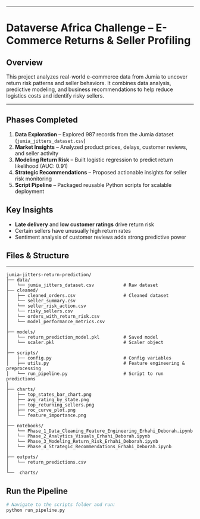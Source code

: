 ___
# Dataverse Africa Challenge – E-Commerce Returns & Seller Profiling

## Overview
This project analyzes real-world e-commerce data from Jumia to uncover return risk patterns and seller behaviors. It combines data analysis, predictive modeling, and business recommendations to help reduce logistics costs and identify risky sellers.
___
## Phases Completed
1. **Data Exploration** – Explored 987 records from the Jumia dataset (`jumia_jitters_dataset.csv`)
2. **Market Insights** – Analyzed product prices, delays, customer reviews, and seller activity
3. **Modeling Return Risk** – Built logistic regression to predict return likelihood (AUC: 0.91)
4. **Strategic Recommendations** – Proposed actionable insights for seller risk monitoring
5. **Script Pipeline** – Packaged reusable Python scripts for scalable deployment

## Key Insights
- **Late delivery** and **low customer ratings** drive return risk
- Certain sellers have unusually high return rates
- Sentiment analysis of customer reviews adds strong predictive power

## Files & Structure

___
```
jumia-jitters-return-prediction/
├── data/
│   └── jumia_jitters_dataset.csv           # Raw dataset
├── cleaned/
│   ├── cleaned_orders.csv                  # Cleaned dataset
│   └── seller_summary.csv                  
│   └── seller_risk_action.csv
│   └── risky_sellers.csv
│   └── orders_with_return_risk.csv
│   └── model_performance_metrics.csv
│ 
├── models/
│   └── return_prediction_model.pkl         # Saved model
│   └── scaler.pkl                          # Scaler object
│                      
├── scripts/
│   ├── config.py                           # Config variables
│   ├── utils.py                            # Feature engineering & preprocessing
│   └── run_pipeline.py                     # Script to run predictions
│
├── charts/
│   ├── top_states_bar_chart.png
│   ├── avg_rating_by_state.png
│   ├── top_returning_sellers.png
│   ├── roc_curve_plot.png
│   └── feature_importance.png
│
├── notebooks/
│   └── Phase_1_Data_Cleaning_Feature_Engineering_Erhahi_Deborah.ipynb
│   └── Phase_2_Analytics_Visuals_Erhahi_Deborah.ipynb
│   └── Phase_3_Modeling_Return_Risk_Erhahi_Deborah.ipynb
│   └── Phase_4_Strategic_Recommendations_Erhahi_Deborah.ipynb    
│ 
├── outputs/
│   └── return_predictions.csv
│   
└──  charts/                      
```

## Run the Pipeline
```bash
# Navigate to the scripts folder and run:
python run_pipeline.py
```
